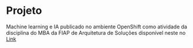 # Projeto
Machine learning e IA publicado no ambiente OpenShift como atividade da disciplina do MBA da FIAP de Arquitetura de Soluções disponível neste no [Link](http://mba-class-git-machinelearning.apps.na46a.prod.ole.redhat.com/)
